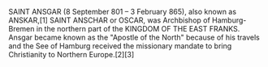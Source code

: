 SAINT ANSGAR (8 September 801 – 3 February 865), also known as ANSKAR,[1] SAINT ANSCHAR or OSCAR, was Archbishop of Hamburg-Bremen in the northern part of the KINGDOM OF THE EAST FRANKS. Ansgar became known as the "Apostle of the North" because of his travels and the See of Hamburg received the missionary mandate to bring Christianity to Northern Europe.[2][3]
